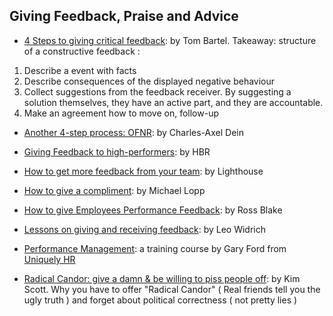 ## Giving Feedback, Praise and Advice

- [4 Steps to giving critical feedback](https://www.tombartel.de/blog/a-primer-on-giving-critical-feedback): by Tom Bartel. Takeaway: structure of a constructive feedback :
1. Describe a event with facts
2. Describe consequences of the displayed negative behaviour
3. Collect suggestions from the feedback receiver. By suggesting a solution themselves, they have an active part, and they are accountable.
4. Make an agreement how to move on, follow-up

- [Another 4-step process: OFNR](http://blog.d3in.org/post/153942984306/negative-feedback-antipatterns): by Charles-Axel Dein

- [Giving Feedback to high-performers](https://hbr.org): by HBR

- [How to get more feedback from your team](https://getlighthouse.com/blog/get-more-feedback-team): by Lighthouse

- [How to give a compliment](http://randsinrepose.com/archives/rainbows-and-unicorns): by Michael Lopp

- [How to give Employees Performance Feedback](https://www.amazon.com/Employees-Performance-Feedback-Resolve-Resistance-ebook/dp/B00B7MWZIK/ref=sr_1_1?ie=UTF8&qid=1457551985&sr=8-1&keywords=ross+blake+feedback): by Ross Blake

- [Lessons on giving and receiving feedback](https://open.buffer.com/feedback): by Leo Widrich

- [Performance Management](http://uniquelyhr.com): a training course by Gary Ford from [Uniquely HR](http://uniquelyhr.com)

- [Radical Candor: give a damn & be willing to piss people off](http://firstround.com/review/radical-candor-the-surprising-secret-to-being-a-good-boss): by Kim Scott. Why you have to offer "Radical Candor" ( Real friends tell you the ugly truth ) and forget about political correctness ( not pretty lies )